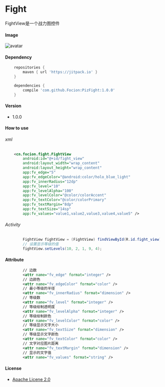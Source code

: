 # Fight

FightView是一个战力图控件

#### Image
![avatar](https://raw.githubusercontent.com/Focion/PizRes/master/images/img_fight_view.png)

#### Dependency
```gradle
	repositories {
		maven { url 'https://jitpack.io' }
	}

	dependencies {
		compile 'com.github.Focion:PizFight:1.0.0'
	}
```
#### Version

  - 1.0.0

#### How to use

###### xml
```xml
	<cn.focion.fight.FightView
		android:id="@+id/fight_view"
		android:layout_width="wrap_content"
		android:layout_height="wrap_content"
		app:fv_edge="5"
		app:fv_edgeColor="@android:color/holo_blue_light"
		app:fv_innerRadius="12dp"
		app:fv_level="10"
		app:fv_levelAlpha="100"
		app:fv_levelColor="@color/colorAccent"
		app:fv_textColor="@color/colorPrimary"
		app:fv_textMargin="8dp"
		app:fv_textSize="14sp"
		app:fv_values="value1,value2,value3,value4,value5" />
```

###### Activity
```java
        FightView fightView = (FightView) findViewById(R.id.fight_view);
        // 设置显示等级的值
        fightView.setLevels(10, 2, 1, 9, 4);
```

#### Attribute
```xml
        // 边数
        <attr name="fv_edge" format="integer" />
        // 边颜色
        <attr name="fv_edgeColor" format="color" />
        // 最小等级的半径
        <attr name="fv_innerRadius" format="dimension" />
        // 等级数
        <attr name="fv_level" format="integer" />
        // 等级绘制透明度
        <attr name="fv_levelAlpha" format="integer" />
        // 等级绘制颜色
        <attr name="fv_levelColor" format="color" />
        // 等级显示文字大小
        <attr name="fv_textSize" format="dimension" />
        // 等级显示文字颜色
        <attr name="fv_textColor" format="color" />
        // 文字对应图片距离
        <attr name="fv_textMargin" format="dimension" />
        // 显示的文字值
        <attr name="fv_values" format="string" />
```

#### License
  * [Apache Licene 2.0]


[Apache Licene 2.0]:<http://www.apache.org/licenses/LICENSE-2.0>
